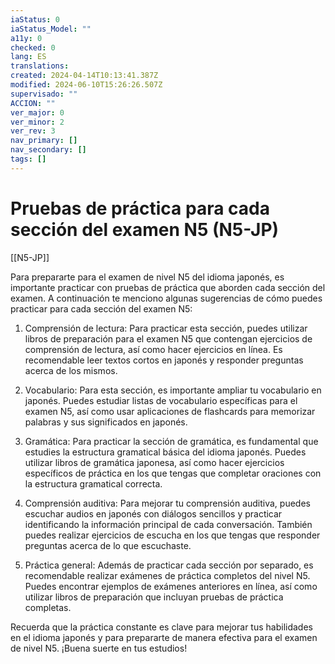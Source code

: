 ```yaml
---
iaStatus: 0
iaStatus_Model: ""
a11y: 0
checked: 0
lang: ES
translations: 
created: 2024-04-14T10:13:41.387Z
modified: 2024-06-10T15:26:26.507Z
supervisado: ""
ACCION: ""
ver_major: 0
ver_minor: 2
ver_rev: 3
nav_primary: []
nav_secondary: []
tags: []
---
```

# Pruebas de práctica para cada sección del examen N5 (N5-JP)

[[N5-JP]]

Para prepararte para el examen de nivel N5 del idioma japonés, es importante practicar con pruebas de práctica que aborden cada sección del examen. A continuación te menciono algunas sugerencias de cómo puedes practicar para cada sección del examen N5:

1. Comprensión de lectura: Para practicar esta sección, puedes utilizar libros de preparación para el examen N5 que contengan ejercicios de comprensión de lectura, así como hacer ejercicios en línea. Es recomendable leer textos cortos en japonés y responder preguntas acerca de los mismos.

2. Vocabulario: Para esta sección, es importante ampliar tu vocabulario en japonés. Puedes estudiar listas de vocabulario específicas para el examen N5, así como usar aplicaciones de flashcards para memorizar palabras y sus significados en japonés.

3. Gramática: Para practicar la sección de gramática, es fundamental que estudies la estructura gramatical básica del idioma japonés. Puedes utilizar libros de gramática japonesa, así como hacer ejercicios específicos de práctica en los que tengas que completar oraciones con la estructura gramatical correcta.

4. Comprensión auditiva: Para mejorar tu comprensión auditiva, puedes escuchar audios en japonés con diálogos sencillos y practicar identificando la información principal de cada conversación. También puedes realizar ejercicios de escucha en los que tengas que responder preguntas acerca de lo que escuchaste.

5. Práctica general: Además de practicar cada sección por separado, es recomendable realizar exámenes de práctica completos del nivel N5. Puedes encontrar ejemplos de exámenes anteriores en línea, así como utilizar libros de preparación que incluyan pruebas de práctica completas.

Recuerda que la práctica constante es clave para mejorar tus habilidades en el idioma japonés y para prepararte de manera efectiva para el examen de nivel N5. ¡Buena suerte en tus estudios!
